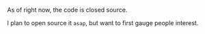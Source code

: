 As of right now, the code is closed source.

I plan to open source it `asap`, but want to first gauge people interest.
